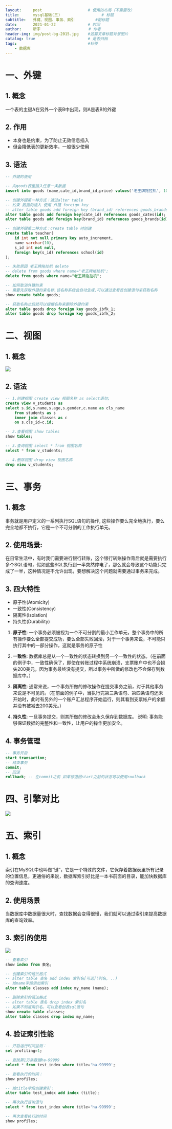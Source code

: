 ```yaml
---
layout:     post                    # 使用的布局（不需要改）
title:      mysql基础(三)    				# 标题 		  
subtitle:   外键、视图、事务、索引	 		#副标题
date:       2021-01-22              # 时间
author:     新宇                     # 作者
header-img: img/post-bg-2015.jpg    #这篇文章标题背景图片
catalog: true                       # 是否归档
tags:                               #标签
    - 数据库
---
```

# 一、外键
## 1. 概念
一个表的主键A在另外一个表B中出现，则A是表B的外键
## 2. 作用
- 本身也是约束，为了防止无效信息插入
- 但会降低表的更新效率，一般很少使用

## 3. 语法
```sql
-- 外键的使用

-- 向goods表里插入任意一条数据
insert into goods (name,cate_id,brand_id,price) values('老王牌拖拉机', 10, 10,'6666');

-- 创建外键第一种方式：通过alter table
-- 约束 数据的插入 使用 外键 foreign key
-- alter table goods add foreign key (brand_id) references goods_brands(id);
alter table goods add foreign key(cate_id) references goods_cates(id); 
alter table goods add foreign key(brand_id) references goods_brands(id);	

-- 创建外键第二种方式：create table 时创建
create table teacher(
    id int not null primary key auto_increment, 
    name varchar(10), 
    s_id int not null, 
    foreign key(s_id) references school(id)
);

-- 失败原因 老王牌拖拉机 delete
-- delete from goods where name="老王牌拖拉机";
delete from goods where name="老王牌拖拉机";

-- 如何取消外键约束
-- 需要先获取外键约束名称,该名称系统会自动生成,可以通过查看表创建语句来获取名称
show create table goods;

-- 获取名称之后就可以根据名称来删除外键约束
alter table goods drop foreign key goods_ibfk_1;
alter table goods drop foreign key goods_ibfk_2;
```


# 二、视图
## 1. 概念
![](https://tva1.sinaimg.cn/large/008eGmZEly1gmw9j9lmocj30tg07e42l.jpg)
## 2. 语法
```sql
-- 1.创建视图 create view 视图名称 as select语句;
create view v_students as 
select s.id,s.name,s.age,s.gender,c.name as cls_name 
	from students as s 
	inner join classes as c 
	on s.cls_id=c.id;

-- 2.查看视图 show tables
show tables;

-- 3.查询视图 select * from 视图名称
select * from v_students;

-- 4.删除视图 drop view 视图名称
drop view v_students;
```

# 三、事务
## 1. 概念
事务就是用户定义的一系列执行SQL语句的操作, 这些操作要么完全地执行，要么完全地都不执行，它是一个不可分割的工作执行单元。

## 2. 使用场景:

在日常生活中，有时我们需要进行银行转账，这个银行转账操作背后就是需要执行多个SQL语句，假如这些SQL执行到一半突然停电了，那么就会导致这个功能只完成了一半，这种情况是不允许出现，要想解决这个问题就需要通过事务来完成。

## 3. 四大特性
- 原子性(Atomicity)
- 一致性(Consistency)
- 隔离性(Isolation)
- 持久性(Durability)

1. **原子性**:
一个事务必须被视为一个不可分割的最小工作单元，整个事务中的所有操作要么全部提交成功，要么全部失败回滚，对于一个事务来说，不可能只执行其中的一部分操作，这就是事务的原子性

2. **一致性**:
数据库总是从一个一致性的状态转换到另一个一致性的状态。（在前面的例子中，一致性确保了，即使在转账过程中系统崩溃，支票账户中也不会损失200美元，因为事务最终没有提交，所以事务中所做的修改也不会保存到数据库中。）

3. **隔离性**:
通常来说，一个事务所做的修改操作在提交事务之前，对于其他事务来说是不可见的。（在前面的例子中，当执行完第三条语句、第四条语句还未开始时，此时有另外的一个账户汇总程序开始运行，则其看到支票帐户的余额并没有被减去200美元。）

4. **持久性**:
一旦事务提交，则其所做的修改会永久保存到数据库。
说明:
事务能够保证数据的完整性和一致性，让用户的操作更加安全。

## 4. 事务管理
```sql
-- 事务开启
start transaction;
-- 结束事务
commit;
-- 回滚
rollback; -- 在commit之前 如果想退回start之前的状态可以使用roolback
```

# 四、引擎对比
![](https://pic4.zhimg.com/v2-dc3fe4ad61cb8a1f812bc1621b3e5fe7_r.jpg)


# 五、索引
## 1. 概念
索引在MySQL中也叫做“键”，它是一个特殊的文件，它保存着数据表里所有记录的位置信息，更通俗的来说，数据库索引好比是一本书前面的目录，能加快数据库的查询速度。

## 2. 使用场景
当数据库中数据量很大时，查找数据会变得很慢，我们就可以通过索引来提高数据库的查询效率。

## 3. 索引的使用
![](https://tva1.sinaimg.cn/large/008eGmZEly1gmwbzqs86aj31200hgtec.jpg)

```sql
-- 查看索引
show index from 表名;

-- 创建索引的语法格式
-- alter table 表名 add index 索引名[可选](列名, ..)
-- 给name字段添加索引
alter table classes add index my_name (name);

-- 删除索引的语法格式
-- alter table 表名 drop index 索引名
-- 如果不知道索引名，可以查看创表sql语句
show create table classes;
alter table classes drop index my_name;

```

## 4. 验证索引性能
```sql
-- 开启运行时间监测：
set profiling=1;

-- 查找第1万条数据ha-99999
select * from test_index where title='ha-99999';

-- 查看执行的时间：
show profiles;

-- 给title字段创建索引：
alter table test_index add index (title);

-- 再次执行查询语句
select * from test_index where title='ha-99999';

-- 再次查看执行的时间
show profiles;
```
